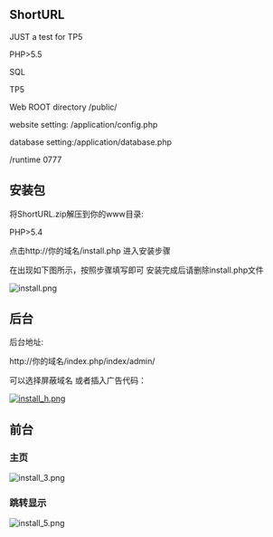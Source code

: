 ## ShortURL
JUST a test for TP5

PHP>5.5

SQL

TP5 

Web ROOT directory /public/

website setting: /application/config.php

database setting:/application/database.php

/runtime 0777

## 安装包 

将ShortURL.zip解压到你的www目录:

PHP>5.4

点击http://你的域名/install.php 进入安装步骤

在出现如下图所示，按照步骤填写即可 安装完成后请删除install.php文件

![install.png](http://bilibara.com/images/2017/01/21/install.png)



## 后台


后台地址:

http://你的域名/index.php/index/admin/



可以选择屏蔽域名 或者插入广告代码：

[![install_h.png](http://bilibara.com/images/2017/01/21/install_h.png)](http://bilibara.com/image/aadw)

## 前台

### 主页


![install_3.png](http://bilibara.com/images/2017/01/21/install_3.png)

### 跳转显示


![install_5.png](http://bilibara.com/images/2017/01/21/install_5.png)


